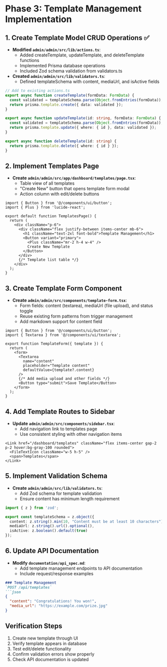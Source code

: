 # Phase 3: Template Management Implementation

## 1. Create Template Model CRUD Operations ✅
- **Modified `admin/admin/src/lib/actions.ts`**:
  - Added createTemplate, updateTemplate, and deleteTemplate functions
  - Implemented Prisma database operations
  - Included Zod schema validation from validators.ts
- **Created `admin/admin/src/lib/validators.ts`**:
  - Defined templateSchema with content, mediaUrl, and isActive fields

```typescript
// Add to existing actions.ts
export async function createTemplate(formData: FormData) {
  const validated = templateSchema.parse(Object.fromEntries(formData));
  return prisma.template.create({ data: validated });
}

export async function updateTemplate(id: string, formData: FormData) {
  const validated = templateSchema.parse(Object.fromEntries(formData));
  return prisma.template.update({ where: { id }, data: validated });
}

export async function deleteTemplate(id: string) {
  return prisma.template.delete({ where: { id } });
}
```

## 2. Implement Templates Page
- **Create `admin/admin/src/app/dashboard/templates/page.tsx`**:
  - Table view of all templates
  - "Create New" button that opens template form modal
  - Action column with edit/delete buttons

```tsx
import { Button } from '@/components/ui/button';
import { Plus } from 'lucide-react';

export default function TemplatesPage() {
  return (
    <div className="p-6">
      <div className="flex justify-between items-center mb-6">
        <h1 className="text-2xl font-bold">Template Management</h1>
        <Button variant="primary">
          <Plus className="mr-2 h-4 w-4" />
          Create New Template
        </Button>
      </div>
      {/* Template list table */}
    </div>
  );
}
```

## 3. Create Template Form Component
- **Create `admin/admin/src/components/template-form.tsx`**:
  - Form fields: content (textarea), mediaUrl (file upload), and status toggle
  - Reuse existing form patterns from trigger management
  - Add markdown support for content field

```tsx
import { Button } from '@/components/ui/button';
import { Textarea } from '@/components/ui/textarea';

export function TemplateForm({ template }) {
  return (
    <form>
      <Textarea 
        name="content"
        placeholder="Template content"
        defaultValue={template?.content}
      />
      {/* Add media upload and other fields */}
      <Button type="submit">Save Template</Button>
    </form>
  );
}
```

## 4. Add Template Routes to Sidebar
- **Update `admin/admin/src/components/sidebar.tsx`**:
  - Add navigation link to templates page
  - Use consistent styling with other navigation items

```tsx
<Link href="/dashboard/templates" className="flex items-center gap-2 p-2 hover:bg-gray-100 rounded">
  <FileTextIcon className="w-5 h-5" />
  <span>Templates</span>
</Link>
```

## 5. Implement Validation Schema
- **Create `admin/admin/src/lib/validators.ts`**:
  - Add Zod schema for template validation
  - Ensure content has minimum length requirement

```typescript
import { z } from 'zod';

export const templateSchema = z.object({
  content: z.string().min(10, "Content must be at least 10 characters"),
  mediaUrl: z.string().url().optional(),
  isActive: z.boolean().default(true)
});
```

## 6. Update API Documentation
- **Modify `documentation/api_spec.md`**:
  - Add template management endpoints to API documentation
  - Include request/response examples

```markdown
### Template Management
`POST /api/templates`
```json
{
  "content": "Congratulations! You won!",
  "media_url": "https://example.com/prize.jpg"
}
```

## Verification Steps
1. Create new template through UI
2. Verify template appears in database
3. Test edit/delete functionality
4. Confirm validation errors show properly
5. Check API documentation is updated